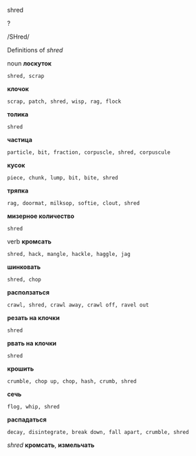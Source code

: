 shred

?

/SHred/

Definitions of _shred_

noun
**лоскуток**

    shred, scrap
**клочок**

    scrap, patch, shred, wisp, rag, flock
**толика**

    shred
**частица**

    particle, bit, fraction, corpuscle, shred, corpuscule
**кусок**

    piece, chunk, lump, bit, bite, shred
**тряпка**

    rag, doormat, milksop, softie, clout, shred
**мизерное количество**

    shred

verb
**кромсать**

    shred, hack, mangle, hackle, haggle, jag
**шинковать**

    shred, chop
**расползаться**

    crawl, shred, crawl away, crawl off, ravel out
**резать на клочки**

    shred
**рвать на клочки**

    shred
**крошить**

    crumble, chop up, chop, hash, crumb, shred
**сечь**

    flog, whip, shred
**распадаться**

    decay, disintegrate, break down, fall apart, crumble, shred

_shred_
**кромсать**, **измельчать**